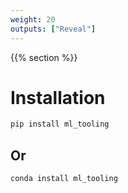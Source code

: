 ```yaml
---
weight: 20
outputs: ["Reveal"]
---
```


{{% section %}}

# Installation

```bash
pip install ml_tooling
```

## Or

```bash
conda install ml_tooling
```